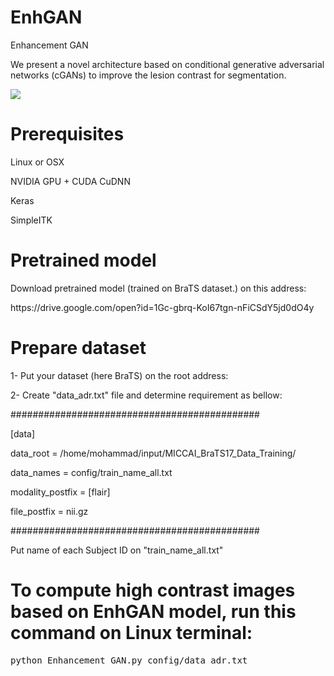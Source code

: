 # EnhGAN
Enhancement GAN

We present a novel architecture based on conditional generative adversarial networks (cGANs) to improve the lesion contrast for segmentation.

![](https://github.com/hamghalam/EnhGAN/blob/master/high_contrast.PNG)


# Prerequisites

<p> Linux or OSX </p>
<p> NVIDIA GPU + CUDA CuDNN  </p> 
<p> Keras  </p>
<p> SimpleITK  </p>

# Pretrained model

Download pretrained model (trained on BraTS dataset.) on this address:

<p> https://drive.google.com/open?id=1Gc-gbrq-KoI67tgn-nFiCSdY5jd0dO4y </p>


# Prepare dataset

1- Put your dataset (here BraTS) on the root address:

2- Create "data_adr.txt" file and determine requirement as bellow:

#############################################
<p>[data] </p>
<p>data_root             = /home/mohammad/input/MICCAI_BraTS17_Data_Training/ </p>
<p>data_names            = config/train_name_all.txt </p>
<p>modality_postfix      = [flair] </p>
<p>file_postfix          = nii.gz </p>
#############################################
<p> Put name of each Subject ID on "train_name_all.txt"  </p> 


# To compute high contrast images based on EnhGAN model, run this command on Linux terminal:

<div class="highlight highlight-source-shell"><pre>
python Enhancement_GAN.py config/data_adr.txt
</pre></div>

